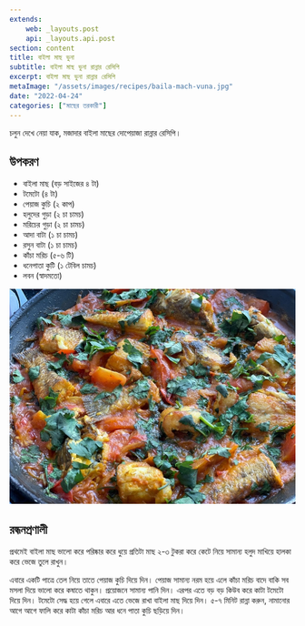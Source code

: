 ```yaml
---
extends:
    web: _layouts.post
    api: _layouts.api.post
section: content
title: বাইলা মাছ ভুনা
subtitle: বাইলা মাছ ভুনা রান্নার রেসিপি
excerpt: বাইলা মাছ ভুনা রান্নার রেসিপি
metaImage: "/assets/images/recipes/baila-mach-vuna.jpg"
date: "2022-04-24"
categories: ["মাছের তরকারী"]
---
```


চলুন দেখে নেয়া যাক, মজাদার বাইলা মাছের দোপেয়াজা রান্নার রেসিপি।

## উপকরণ

- বাইলা মাছ (বড় সাইজের ৪ টা)
- টমেটো (৪ টা)
- পেয়াজ কুচি (২ কাপ)
- হলুদের গুড়া (২ চা চামচ)
- মরিচের গুড়া (২ চা চামচ)
- আদা বাটা (১ চা চামচ)
- রসুন বাটা (১ চা চামচ)
- কাঁচা মরিচ (৫-৬ টি)
- ধনেপাতা কুটি (১ টেবিল চামচ)
- লবন (স্বাদমতো)

![বাইলা মাছ ভুনা](/assets/images/recipes/baila-mach-vuna.jpg)

## রন্ধনপ্রণালী

প্রথমেই বাইলা মাছ ভালো করে পরিষ্কার করে ধুয়ে প্রতিটা মাছ ২-৩ টুকরা করে কেটে নিয়ে সামান্য হলুদ মাখিয়ে
হালকা করে ভেজে তুলে রাখুন।

এবারে একটি পাত্রে তেল নিয়ে তাতে পেয়াজ কুচি দিয়ে দিন। পেয়াজ সামান্য নরম হয়ে এলে কাঁচা মরিচ বাদে বাকি
সব মসলা দিয়ে ভালো করে কষাতে থাকুন। প্রয়োজনে সামান্য পানি দিন। এরপর এতে বড় বড় কিউব করে কাটা
টমেটো দিয়ে দিন। টমেটো সেদ্ধ হয়ে গেলে এবারে এতে ভেজে রাখা বাইলা মাছ দিয়ে দিন। ৫-৭ মিনিট রান্না করুন,
নামানোর আগে আগে ফালি করে কাটা কাঁচা মরিচ আর ধনে পাতা কুচি ছড়িয়ে দিন।
